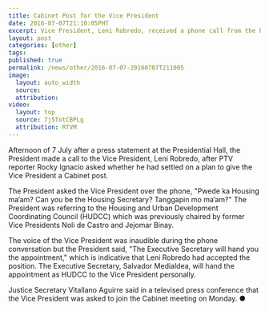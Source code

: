 ```yaml
---
title: Cabinet Post for the Vice President
date: 2016-07-07T21:10:05PHT
excerpt: Vice President, Leni Robredo, received a phone call from the President asking her if she would like to head the Housing and Urban Development Coordinating Council.
layout: post
categories: [other]
tags: 
published: true
permalink: /news/other/2016-07-07-20160707T211005
image:
  layout: auto_width
  source: 
  attribution: 
video:
  layout: top
  source: 7j5TotCBPLg
  attribution: RTVM
---
```


Afternoon of 7 July after a press statement at the Presidential Hall, the President made a call to the Vice President, Leni Robredo, after PTV reporter Rocky Ignacio asked whether he had settled on a plan to give the Vice President a Cabinet post.

The President asked the Vice President over the phone, "Pwede ka Housing ma’am? Can you be the Housing Secretary? Tanggapin mo ma’am?"
The President was referring to the Housing and Urban Development Coordinating Council (HUDCC) which was previously chaired by former Vice Presidents Noli de Castro and Jejomar Binay.

The voice of the Vice President was inaudible during the phone conversation but the President said, "The Executive Secretary will hand you the appointment," which is indicative that Leni Robredo had accepted the position. The Executive Secretary, Salvador Medialdea, will hand the appointment as HUDCC to the Vice President personally.

Justice Secretary Vitallano Aguirre said in a televised press conference that the Vice President was asked to join the Cabinet meeting on Monday.
&#x25cf;
